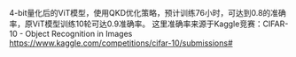 4-bit量化后的ViT模型，使用QKD优化策略，预计训练76小时，可达到0.8的准确率，原ViT模型训练10轮可达0.9准确率。
这里准确率来源于Kaggle竞赛：CIFAR-10 - Object Recognition in Images
https://www.kaggle.com/competitions/cifar-10/submissions#
